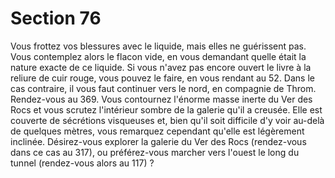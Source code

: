 # Section 76

Vous frottez vos blessures avec le liquide, mais elles ne guérissent pas. Vous contemplez
alors le flacon vide, en vous demandant quelle était la nature exacte de ce liquide. Si vous
n'avez pas encore ouvert le livre à la reliure de cuir rouge, vous pouvez le faire, en vous
rendant au 52. Dans le cas contraire, il vous faut continuer vers le nord, en compagnie de
Throm. Rendez-vous au 369.
Vous contournez l'énorme masse inerte du Ver des Rocs et vous scrutez l'intérieur
sombre de la galerie qu'il a creusée. Elle est couverte de sécrétions visqueuses et, bien
qu'il soit difficile d'y voir au-delà de quelques mètres, vous remarquez cependant qu'elle
est légèrement inclinée. Désirez-vous explorer la galerie du Ver des Rocs (rendez-vous
dans ce cas au 317), ou préférez-vous marcher vers l'ouest le long du tunnel (rendez-vous
alors au 117) ?